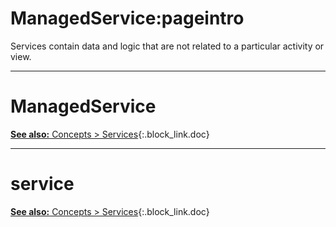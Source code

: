 # ManagedService:pageintro

Services contain data and logic that are not related to a particular activity or view.

---

# ManagedService

[**See also:** Concepts &gt; Services](/docs/concepts/services){:.block_link.doc}

---

# service

[**See also:** Concepts &gt; Services](/docs/concepts/services){:.block_link.doc}
